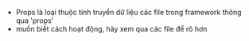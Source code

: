 - Props là loại thuộc tính truyền dữ liệu các file trong framework thông qua 'props'
- muốn biết cách hoạt động, hãy xem qua các file để rõ hơn